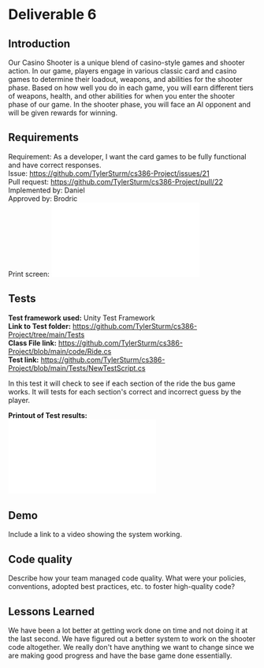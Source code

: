 # Deliverable 6
## Introduction
Our Casino Shooter is a unique blend of casino-style games and shooter action. 
In our game, players engage in various classic card and casino games to determine their loadout, weapons, 
and abilities for the shooter phase. Based on how well you do in each game, you will earn different tiers of weapons, health, 
and other abilities for when you enter the shooter phase of our game. In the shooter phase, you will face an AI opponent and will 
be given rewards for winning.

## Requirements
Requirement: As a developer, I want the card games to be fully functional and have correct responses.  
Issue: https://github.com/TylerSturm/cs386-Project/issues/21  
Pull request: https://github.com/TylerSturm/cs386-Project/pull/22  
Implemented by: Daniel  
Approved by: Brodric  
Print screen: ![Image of ride the bus game.](/deliverables/RideGame.pdf)

## Tests
**Test framework used:** Unity Test Framework  
**Link to Test folder:** https://github.com/TylerSturm/cs386-Project/tree/main/Tests  
**Class File link:** https://github.com/TylerSturm/cs386-Project/blob/main/code/Ride.cs  
**Test link:** https://github.com/TylerSturm/cs386-Project/blob/main/Tests/NewTestScript.cs  

In this test it will check to see if each section of the ride the bus game works. It will
tests for each section's correct and incorrect guess by the player.  

**Printout of Test results:**  
![Image of test results for ride the bus game.](/deliverables/RideTests.pdf)

## Demo
Include a link to a video showing the system working.

## Code quality
Describe how your team managed code quality. What were your policies, conventions, adopted best practices, etc. to foster high-quality code? 

## Lessons Learned
We have been a lot better at getting work done on time and not doing it at the last second. We have figured out a better 
system to work on the shooter code altogether. We really don't have anything we want to change since we are making good progress and 
have the base game done essentially.
